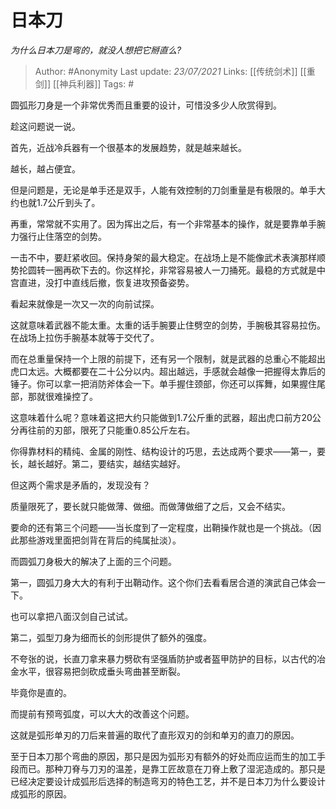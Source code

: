 # 日本刀
*为什么日本刀是弯的，就没人想把它掰直么?*

> Author: #Anonymity
Last update: *23/07/2021* 
Links: [[传统剑术]] [[重剑]] [[神兵利器]]
Tags: # 

 
圆弧形刀身是一个非常优秀而且重要的设计，可惜没多少人欣赏得到。

趁这问题说一说。

首先，近战冷兵器有一个很基本的发展趋势，就是越来越长。

越长，越占便宜。

但是问题是，无论是单手还是双手，人能有效控制的刀剑重量是有极限的。单手大约也就1.7公斤到头了。

再重，常常就不实用了。因为挥出之后，有一个非常基本的操作，就是要靠单手腕力强行止住落空的剑势。

一击不中，要赶紧收回。保持身架的最大稳定。在战场上是不能像武术表演那样顺势抡圆转一圈再砍下去的。你这样抡，非常容易被人一刀捅死。最稳的方式就是中宫直进，没打中直线后撤，恢复进攻预备姿势。

看起来就像是一次又一次的向前试探。

这就意味着武器不能太重。太重的话手腕要止住劈空的剑势，手腕极其容易拉伤。在战场上拉伤手腕基本就等于交代了。

而在总重量保持一个上限的前提下，还有另一个限制，就是武器的总重心不能超出虎口太远。大概都要在二十公分以内。超出越远，手感就会越像一把握得太靠后的锤子。你可以拿一把消防斧体会一下。单手握住颈部，你还可以挥舞，如果握住尾部，那就很难操控了。

这意味着什么呢？意味着这把大约只能做到1.7公斤重的武器，超出虎口前方20公分再往前的刃部，限死了只能重0.85公斤左右。

你得靠材料的精纯、金属的刚性、结构设计的巧思，去达成两个要求——第一，要长，越长越好。第二，要结实，越结实越好。

但这两个需求是矛盾的，发现没有？

质量限死了，要长就只能做薄、做细。而做薄做细了之后，又会不结实。

要命的还有第三个问题——当长度到了一定程度，出鞘操作就也是一个挑战。（因此那些游戏里面把剑背在背后的纯属扯淡）。

而圆弧刀身极大的解决了上面的三个问题。

第一，圆弧刀身大大的有利于出鞘动作。这个你们去看看居合道的演武自己体会一下。

也可以拿把八面汉剑自己试试。

第二，弧型刀身为细而长的剑形提供了额外的强度。

不夸张的说，长直刀拿来暴力劈砍有坚强盾防护或者盔甲防护的目标，以古代的冶金水平，很容易把剑砍成垂头弯曲甚至断裂。

毕竟你是直的。

而提前有预弯弧度，可以大大的改善这个问题。

这就是弧形单刃的刀后来普遍的取代了直形双刃的剑和单刃的直刀的原因。

至于日本刀那个弯曲的原因，那只是因为弧形刃有额外的好处而应运而生的加工手段而已。那种刀脊与刀刃的温差，是靠工匠故意在刀脊上敷了湿泥造成的。那只是已经决定要设计成弧形后选择的制造弯刃的特色工艺，并不是日本刀为什么要设计成弧形的原因。



